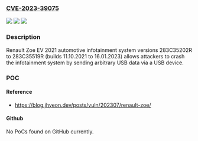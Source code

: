 ### [CVE-2023-39075](https://cve.mitre.org/cgi-bin/cvename.cgi?name=CVE-2023-39075)
![](https://img.shields.io/static/v1?label=Product&message=n%2Fa&color=blue)
![](https://img.shields.io/static/v1?label=Version&message=n%2Fa&color=blue)
![](https://img.shields.io/static/v1?label=Vulnerability&message=n%2Fa&color=brighgreen)

### Description

Renault Zoe EV 2021 automotive infotainment system versions 283C35202R to 283C35519R (builds 11.10.2021 to 16.01.2023) allows attackers to crash the infotainment system by sending arbitrary USB data via a USB device.

### POC

#### Reference
- https://blog.jhyeon.dev/posts/vuln/202307/renault-zoe/

#### Github
No PoCs found on GitHub currently.

